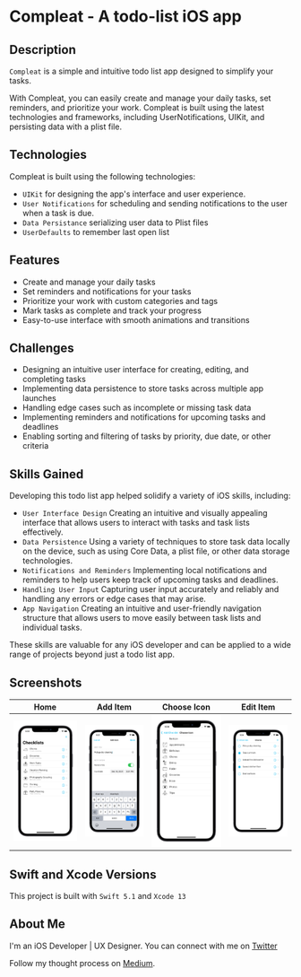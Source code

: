 # Compleat - A todo-list iOS app

## Description

`Compleat` is a simple and intuitive todo list app designed to simplify your tasks.

With Compleat, you can easily create and manage your daily tasks, set reminders, and prioritize your work. Compleat is built using the latest technologies and frameworks, including UserNotifications, UIKit, and persisting data with a plist file.

## Technologies

Compleat is built using the following technologies:

* `UIKit` for designing the app's interface and user experience.
* `User Notifications` for scheduling and sending notifications to the user when a task is due.
* `Data Persistance` serializing user data to Plist files
* `UserDefaults` to remember last open list

## Features

* Create and manage your daily tasks
* Set reminders and notifications for your tasks
* Prioritize your work with custom categories and tags
* Mark tasks as complete and track your progress
* Easy-to-use interface with smooth animations and transitions

## Challenges

* Designing an intuitive user interface for creating, editing, and completing tasks
* Implementing data persistence to store tasks across multiple app launches
* Handling edge cases such as incomplete or missing task data
* Implementing reminders and notifications for upcoming tasks and deadlines
* Enabling sorting and filtering of tasks by priority, due date, or other criteria

## Skills Gained

Developing this todo list app helped solidify a variety of iOS skills, including:

* `User Interface Design` Creating an intuitive and visually appealing interface that allows users to interact with tasks and task lists effectively.
* `Data Persistence` Using a variety of techniques to store task data locally on the device, such as using Core Data, a plist file, or other data storage technologies.
* `Notifications and Reminders` Implementing local notifications and reminders to help users keep track of upcoming tasks and deadlines.
* `Handling User Input` Capturing user input accurately and reliably and handling any errors or edge cases that may arise.
* `App Navigation` Creating an intuitive and user-friendly navigation structure that allows users to move easily between task lists and individual tasks.
  
These skills are valuable for any iOS developer and can be applied to a wide range of projects beyond just a todo list app.

## Screenshots

Home | Add Item | Choose Icon | Edit Item
:-: | :-: | :-: | :-: |
| ![home screen](Mockup/1.Homescreen.png) | !["Add Item"](Mockup/2.AddItem.png) | ![Choose Icon](Mockup/3.ChooseIcon.png) | ![Edit Item](Mockup/4.Items.png) |

## Swift and Xcode Versions

This project is built with `Swift 5.1` and `Xcode 13`

## About Me

I'm an iOS Developer | UX Designer. You can connect with me on [Twitter](https://twitter.com/richiexflores)

Follow my thought process on [Medium](blog.richie.flores.com).

